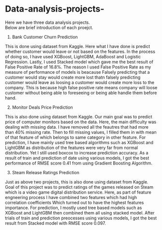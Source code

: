 # Data-analysis-projects-

Here we have three data analysis projects.<br>
Below are brief introduction of each proejct.


1. Bank Customer Churn Prediction

This is done using dataset from Kaggle.
Here what I have done is predict whether customer would leave or not based on the features.
In the process of doing so, I have used XGBoost, LightGBM, AdaBoost and Logistic Regression. Lastly, I used Stacked model which gave me the best result of False Positive Rate of 16.8%. The reason I used False Positive Rate as my measure of performance of models is beacause Falsely predicting that a customer would stay would create more lost thatn falsely predicting customer would leave as loosing a customer would create more loss to the company. This is because high false positive rate means company will loose customer without being able to foreseeing or being able handle them before hand. 

2. Monitor Deals Price Prediction

This is also done using dataset from Kaggle.
Our main goal was to predict price of computer monitors based on the data.
Here, the main difficulty was dealing with missing data. I have removed all the feautres that had more than 40% missing rate.
Then to fill missing values, I filled them in with mean of that feature of which belongs to same category in other feature.
For prediction, I have mainly used tree based algorithms such as XGBoost and LightGBM as distribution of the features were very far from normal distribution. Yet I still used boxcox to increase prediction accuracy. As a result of train and prediction of date using various models, I got the best performance of RMSE score 0.41 from using Gradient Boosting Algorithm.

3. Steam Release Ratings Prediction

Just as above two projects, this is also done using dataset from Kaggle.
Goal of this project was to predict ratings of the games released on Steam which is a video game digital distribution service.
Here, as part of feature engneering process I have combined two features which had high correlation coefficients Which turned out to have the highest features importance.
For prediction, I mostly used tree based models such as XGBoost and LightGBM then combined them all using stacked model. After trials of train and prediction preocesses using various models, I got the best result from Stacked model with RMSE score 0.097. 
